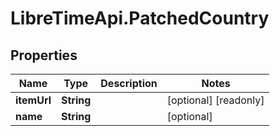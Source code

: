 # LibreTimeApi.PatchedCountry

## Properties

Name | Type | Description | Notes
------------ | ------------- | ------------- | -------------
**itemUrl** | **String** |  | [optional] [readonly] 
**name** | **String** |  | [optional] 



